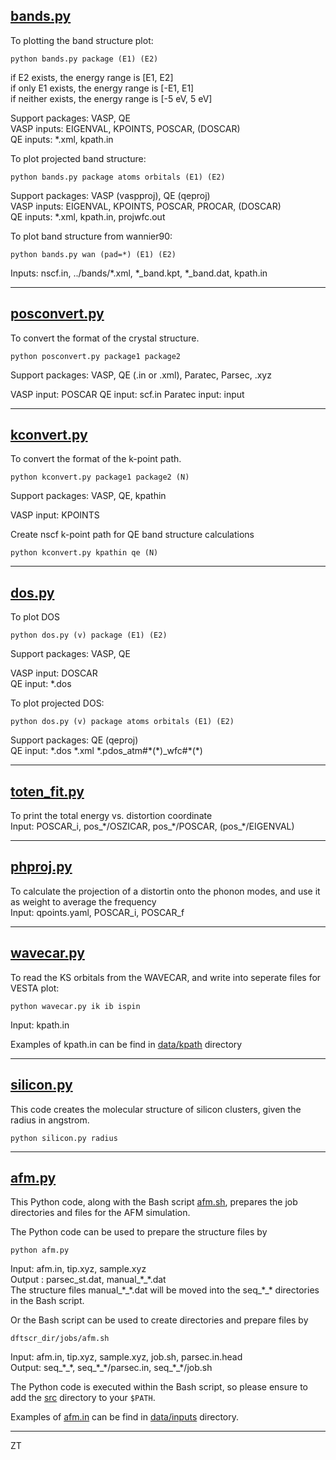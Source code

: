 ## [bands.py](src/bands.py)

To plotting the band structure plot:
```
python bands.py package (E1) (E2)
```
if E2 exists, the energy range is [E1, E2]  
if only E1 exists, the energy range is [-E1, E1]  
if neither exists, the energy range is [-5 eV, 5 eV]

Support packages: VASP, QE  
VASP inputs: EIGENVAL, KPOINTS, POSCAR, (DOSCAR)  
QE inputs: \*.xml, kpath.in

To plot projected band structure:
```
python bands.py package atoms orbitals (E1) (E2)
```
Support packages: VASP (vaspproj), QE (qeproj)  
VASP inputs: EIGENVAL, KPOINTS, POSCAR, PROCAR, (DOSCAR)  
QE inputs: \*.xml, kpath.in, projwfc.out

To plot band structure from wannier90:
```
python bands.py wan (pad=*) (E1) (E2)
```
Inputs: nscf.in, ../bands/\*.xml, \*\_band.kpt, \*\_band.dat, kpath.in

---

## [posconvert.py](src/posconvert.py)

To convert the format of the crystal structure.
```
python posconvert.py package1 package2
```
Support packages: VASP, QE (.in or .xml), Paratec, Parsec, .xyz

VASP input: POSCAR
QE input: scf.in
Paratec input: input

---

## [kconvert.py](src/kconvert.py)

To convert the format of the k-point path.
```
python kconvert.py package1 package2 (N)
```
Support packages: VASP, QE, kpathin

VASP input: KPOINTS  

Create nscf k-point path for QE band structure calculations
```
python kconvert.py kpathin qe (N)
```

---

## [dos.py](src/dos.py)

To plot DOS  
```
python dos.py (v) package (E1) (E2)
```
Support packages: VASP, QE

VASP input: DOSCAR  
QE input: \*.dos

To plot projected DOS:
```
python dos.py (v) package atoms orbitals (E1) (E2)
```
Support packages: QE (qeproj)  
QE input: \*.dos \*.xml \*.pdos\_atm#\*(\*)\_wfc#\*(\*)

---

## [toten\_fit.py](src/toten_fit.py)

To print the total energy vs. distortion coordinate  
Input: POSCAR\_i, pos\_\*/OSZICAR, pos\_\*/POSCAR, (pos\_\*/EIGENVAL)

---

## [phproj.py](src/phproj.py)

To calculate the projection of a distortin onto the phonon modes, and use it as weight to average the frequency  
Input: qpoints.yaml, POSCAR\_i, POSCAR\_f

---

## [wavecar.py](src/wavecar.py)

To read the KS orbitals from the WAVECAR, and write into seperate files for VESTA plot:
```
python wavecar.py ik ib ispin
```
Input: kpath.in

Examples of kpath.in can be find in [data/kpath](data/kpath) directory

---

## [silicon.py](src/silicon.py)

This code creates the molecular structure of silicon clusters, given the radius in angstrom.
```
python silicon.py radius
```

---

## [afm.py](src/afm.py)

This Python code, along with the Bash script [afm.sh](src/afm.sh), prepares the job directories and files for the AFM simulation.

The Python code can be used to prepare the structure files by
```
python afm.py
```
Input: afm.in, tip.xyz, sample.xyz  
Output : parsec\_st.dat, manual\_\*\_\*.dat  
The structure files manual\_\*\_\*.dat will be moved into the seq\_\*\_\* directories in the Bash script.

Or the Bash script can be used to create directories and prepare files by
```
dftscr_dir/jobs/afm.sh
```
Input: afm.in, tip.xyz, sample.xyz, job.sh, parsec.in.head  
Output: seq\_\*\_\*, seq\_\*\_\*/parsec.in, seq\_\*\_\*/job.sh

The Python code is executed within the Bash script, so please ensure to add the [src](src) directory to your `$PATH`.  

Examples of [afm.in](data/inputs/afm.in) can be find in [data/inputs](data/inputs) directory.

---

ZT
